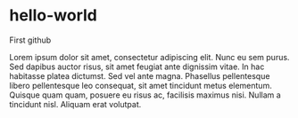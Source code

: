 # hello-world
First github

Lorem ipsum dolor sit amet, consectetur adipiscing elit. Nunc eu sem purus. Sed dapibus auctor risus, sit amet feugiat ante dignissim vitae. In hac habitasse platea dictumst. Sed vel ante magna. Phasellus pellentesque libero pellentesque leo consequat, sit amet tincidunt metus elementum. Quisque quam quam, posuere eu risus ac, facilisis maximus nisi. Nullam a tincidunt nisl. Aliquam erat volutpat. 
